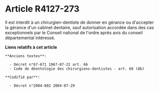 # Article R4127-273

Il est interdit à un chirurgien-dentiste de donner en gérance ou d'accepter la gérance d'un cabinet dentaire, sauf
autorisation accordée dans des cas exceptionnels par le Conseil national de l'ordre après avis du conseil départemental
intéressé.

**Liens relatifs à cet article**

	**Anciens textes**:

	  - Décret n°67-671 1967-07-22 art. 66
	  - Code de déontologie des chirurgiens-dentistes - art. 66 (Ab)

	**Codifié par**:

	  - Décret n°2004-802 2004-07-29
